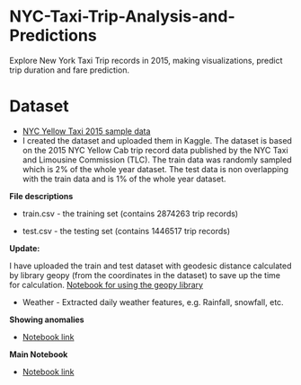 # NYC-Taxi-Trip-Analysis-and-Predictions
Explore New York Taxi Trip records in 2015, making visualizations, predict trip duration and fare prediction.

# Dataset
- [NYC Yellow Taxi 2015 sample data](https://www.kaggle.com/edwinytleung/nyc-yellow-taxi-2015-sample-data)
- I created the dataset and uploaded them in Kaggle. The dataset is based on the 2015 NYC Yellow Cab trip record data published by the NYC Taxi and Limousine Commission (TLC). The train data was randomly sampled which is 2% of the whole year dataset. The test data is non overlapping with the train data and is 1% of the whole year dataset.

**File descriptions**

- train.csv - the training set (contains 2874263 trip records) 

- test.csv - the testing set (contains 1446517 trip records)

**Update:**

I have uploaded the train and test dataset with geodesic distance calculated by library geopy (from the coordinates in the dataset) to save up the time for calculation. [Notebook for using the geopy library](https://github.com/edwinytleung/NYC-Taxi-Trip-Analysis-and-Predictions/blob/master/Calculate%20distance%20using%20Geopy%20function.ipynb)

- Weather - Extracted daily weather features, e.g. Rainfall, snowfall, etc.

**Showing anomalies**
- [Notebook link](https://github.com/edwinytleung/NYC-Taxi-Trip-Analysis-and-Predictions/blob/master/Anomalies.ipynb)

**Main Notebook**
- [Notebook link](https://github.com/edwinytleung/NYC-Taxi-Trip-Analysis-and-Predictions/blob/master/Taxi.ipynb)

